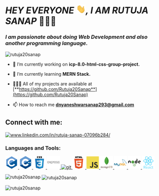 # <i>HEY EVERYONE <img src="https://raw.githubusercontent.com/ABSphreak/ABSphreak/master/gifs/Hi.gif" width="30px">, I AM RUTUJA SANAP </i>👩🏻‍💻<h3><i>I am passionate about doing Web Development and also another programming language.</i></h3>
<p align="left"> <img src="https://komarev.com/ghpvc/?username=rutuja20sanap&label=Profile%20views&color=0e75b6&style=flat" alt="rutuja20sanap" /> </p>


- 🔭 I’m currently working on **icp-8.0-html-css-group-project.**

- 🌱 I’m currently learning  **MERN Stack.**

- 👩🏻‍💻 All of my projects are available at [**https://github.com/Rutuja20Sanap**](https://github.com/Rutuja20Sanap)

- 📫 How to reach me **dnyaneshwarsanap293@gmail.com**

<h2 align="left">Connect with me:</h2>
<p align="left">
<a href="https://www.linkedin.com/in/rutuja-sanap-07096b284/" target="blank"><img align="center" src="https://raw.githubusercontent.com/rahuldkjain/github-profile-readme-generator/master/src/images/icons/Social/linked-in-alt.svg" alt="www.linkedin.com/in/rutuja-sanap-07096b284/" height="30" width="40" /></a
</p>

<h3 align="left">Languages and Tools:</h3>
<p align="left"> <a href="https://www.cprogramming.com/" target="_blank" rel="noreferrer"> <img src="https://raw.githubusercontent.com/devicons/devicon/master/icons/c/c-original.svg" alt="c" width="40" height="40"/> </a> <a href="https://www.w3schools.com/cpp/" target="_blank" rel="noreferrer"> <img src="https://raw.githubusercontent.com/devicons/devicon/master/icons/cplusplus/cplusplus-original.svg" alt="cplusplus" width="40" height="40"/> </a> <a href="https://www.w3schools.com/css/" target="_blank" rel="noreferrer"> <img src="https://raw.githubusercontent.com/devicons/devicon/master/icons/css3/css3-original-wordmark.svg" alt="css3" width="40" height="40"/> </a> <a href="https://expressjs.com" target="_blank" rel="noreferrer"> <img src="https://raw.githubusercontent.com/devicons/devicon/master/icons/express/express-original-wordmark.svg" alt="express" width="40" height="40"/> </a> <a href="https://git-scm.com/" target="_blank" rel="noreferrer"> <img src="https://www.vectorlogo.zone/logos/git-scm/git-scm-icon.svg" alt="git" width="40" height="40"/> </a> <a href="https://www.w3.org/html/" target="_blank" rel="noreferrer"> <img src="https://raw.githubusercontent.com/devicons/devicon/master/icons/html5/html5-original-wordmark.svg" alt="html5" width="40" height="40"/> </a> <a href="https://developer.mozilla.org/en-US/docs/Web/JavaScript" target="_blank" rel="noreferrer"> <img src="https://raw.githubusercontent.com/devicons/devicon/master/icons/javascript/javascript-original.svg" alt="javascript" width="40" height="40"/> </a> <a href="https://www.mongodb.com/" target="_blank" rel="noreferrer"> <img src="https://raw.githubusercontent.com/devicons/devicon/master/icons/mongodb/mongodb-original-wordmark.svg" alt="mongodb" width="40" height="40"/> </a> <a href="https://www.mysql.com/" target="_blank" rel="noreferrer"> <img src="https://raw.githubusercontent.com/devicons/devicon/master/icons/mysql/mysql-original-wordmark.svg" alt="mysql" width="40" height="40"/> </a> <a href="https://nodejs.org" target="_blank" rel="noreferrer"> <img src="https://raw.githubusercontent.com/devicons/devicon/master/icons/nodejs/nodejs-original-wordmark.svg" alt="nodejs" width="40" height="40"/> </a> <a href="https://reactjs.org/" target="_blank" rel="noreferrer"> <img src="https://raw.githubusercontent.com/devicons/devicon/master/icons/react/react-original-wordmark.svg" alt="react" width="40" height="40"/> </a> </p>

<p><img align="left" src="https://github-readme-stats.vercel.app/api/top-langs?username=rutuja20sanap&show_icons=true&locale=en&layout=compact" alt="rutuja20sanap" /></p>

<p>&nbsp;<img align="center" src="https://github-readme-stats.vercel.app/api?username=rutuja20sanap&show_icons=true&locale=en" alt="rutuja20sanap" /></p>

<p><img align="center" src="https://github-readme-streak-stats.herokuapp.com/?user=rutuja20sanap&" alt="rutuja20sanap" /></p>
